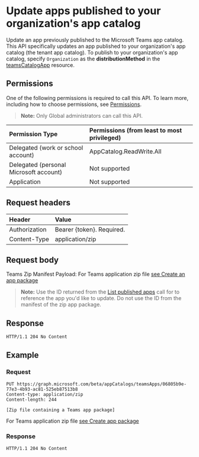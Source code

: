 # Update apps published to your organization's app catalog
Update an app previously published to the Microsoft Teams app catalog. This API specifically updates an app published to your organization's app catalog (the tenant app catalog). To publish to your organization's app catalog, specify `Organization` as the **distributionMethod** in the [teamsCatalogApp](../resources/teamscatalogapp.md) resource.

## Permissions
One of the following permissions is required to call this API. To learn more, including how to choose permissions, see [Permissions](https://developer.microsoft.com/en-us/graph/docs/concepts/permissions_reference).

>**Note:** Only Global administrators can call this API. 

| Permission Type                        | Permissions (from least to most privileged)
|:---------------                        |:---------------------------
| Delegated (work or school account)     | AppCatalog.ReadWrite.All 
| Delegated (personal Microsoft account) | Not supported
| Application                            | Not supported

## Request headers
| Header        | Value           | 
|:---------     |:--------------  | 
| Authorization | Bearer {token}. Required.  | 
| Content-Type  | application/zip |

## Request body
Teams Zip Manifest Payload: For Teams application zip file [see Create an app package](https://docs.microsoft.com/en-us/microsoftteams/platform/concepts/apps/apps-package)

>**Note:** Use the ID returned from the [List published apps](./teams_apps_list_published.md) call for to reference the app you'd like to update. Do not use the ID from the manifest of the zip app package.

## Response
```
HTTP/1.1 204 No Content
```

## Example
### Request
```
PUT https://graph.microsoft.com/beta/appCatalogs/teamsApps/06805b9e-77e3-4b93-ac81-525eb87513b8
Content-type: application/zip
Content-length: 244

[Zip file containing a Teams app package]
```
For Teams application zip file [see Create app package](https://docs.microsoft.com/en-us/microsoftteams/platform/concepts/apps/apps-package)


### Response
```
HTTP/1.1 204 No Content
```

